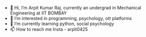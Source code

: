 - 👋 Hi, I’m Arpit Kumar Raj, currently an undergrad in Mechanical Engineering at IIT BOMBAY
- 👀 I’m interested in programming, psychology, ott platforms
- 🌱 I’m currently learning python, social psychology
- 📫 How to reach me Insta - arpit0425

<!---
arpit0425/arpit0425 is a ✨ special ✨ repository because its `README.md` (this file) appears on your GitHub profile.
You can click the Preview link to take a look at your changes.
--->
